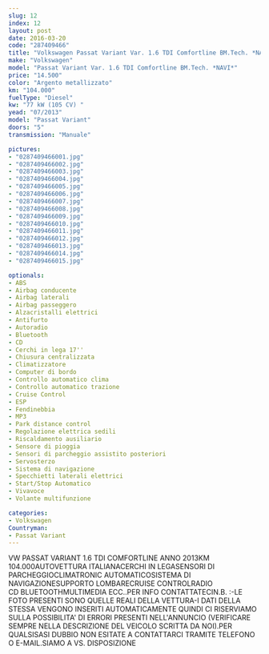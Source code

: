 ```yaml
---
slug: 12
index: 12
layout: post
date: 2016-03-20
code: "287409466"
title: "Volkswagen Passat Variant Var. 1.6 TDI Comfortline BM.Tech. *NAVI*"
make: "Volkswagen"
model: "Passat Variant Var. 1.6 TDI Comfortline BM.Tech. *NAVI*"
price: "14.500"
color: "Argento metallizzato"
km: "104.000"
fuelType: "Diesel"
kw: "77 kW (105 CV) "
yead: "07/2013"
model: "Passat Variant"
doors: "5"
transmission: "Manuale"

pictures:
- "0287409466001.jpg"
- "0287409466002.jpg"
- "0287409466003.jpg"
- "0287409466004.jpg"
- "0287409466005.jpg"
- "0287409466006.jpg"
- "0287409466007.jpg"
- "0287409466008.jpg"
- "0287409466009.jpg"
- "0287409466010.jpg"
- "0287409466011.jpg"
- "0287409466012.jpg"
- "0287409466013.jpg"
- "0287409466014.jpg"
- "0287409466015.jpg"

optionals:
- ABS
- Airbag conducente
- Airbag laterali
- Airbag passeggero
- Alzacristalli elettrici
- Antifurto
- Autoradio
- Bluetooth
- CD
- Cerchi in lega 17''
- Chiusura centralizzata
- Climatizzatore
- Computer di bordo
- Controllo automatico clima
- Controllo automatico trazione
- Cruise Control
- ESP
- Fendinebbia
- MP3
- Park distance control
- Regolazione elettrica sedili
- Riscaldamento ausiliario
- Sensore di pioggia
- Sensori di parcheggio assistito posteriori
- Servosterzo
- Sistema di navigazione
- Specchietti laterali elettrici
- Start/Stop Automatico
- Vivavoce
- Volante multifunzione

categories:
- Volkswagen
Countryman:
- Passat Variant
---
```

VW PASSAT VARIANT 1.6 TDI COMFORTLINE ANNO 2013KM 104.000AUTOVETTURA ITALIANACERCHI IN LEGASENSORI DI PARCHEGGIOCLIMATRONIC AUTOMATICOSISTEMA DI NAVIGAZIONESUPPORTO LOMBARECRUISE CONTROLRADIO CD BLUETOOTHMULTIMEDIA ECC..PER INFO CONTATTATECIN.B. :-LE FOTO PRESENTI SONO QUELLE REALI DELLA VETTURA-I DATI DELLA STESSA VENGONO INSERITI AUTOMATICAMENTE QUINDI CI RISERVIAMO SULLA POSSIBILITA' DI ERRORI PRESENTI NELL'ANNUNCIO (VERIFICARE SEMPRE NELLA DESCRIZIONE DEL VEICOLO SCRITTA DA NOI).PER QUALSISASI DUBBIO NON ESITATE A CONTATTARCI TRAMITE TELEFONO O E-MAIL.SIAMO A VS. DISPOSIZIONE